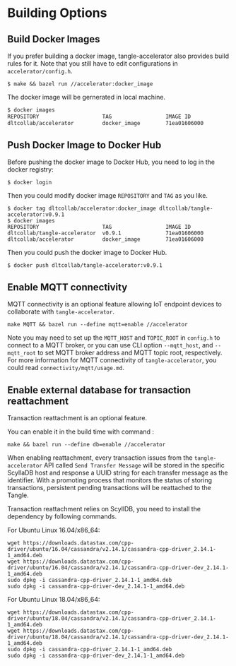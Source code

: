 # Building Options

## Build Docker Images

If you prefer building a docker image, tangle-accelerator also provides build rules for it. Note that you still have to edit configurations in `accelerator/config.h`.

```
$ make && bazel run //accelerator:docker_image
```

The docker image will be gernerated in local machine.

```bash
$ docker images
REPOSITORY                    TAG                 IMAGE ID
dltcollab/accelerator         docker_image        71ea01606000
```

## Push Docker Image to Docker Hub

Before pushing the docker image to Docker Hub, you need to log in the docker registry:

```
$ docker login
```

Then you could modify docker image `REPOSITORY` and `TAG` as you like.

```
$ docker tag dltcollab/accelerator:docker_image dltcollab/tangle-accelerator:v0.9.1
$ docker images
REPOSITORY                    TAG                 IMAGE ID
dltcollab/tangle-accelerator  v0.9.1              71ea01606000
dltcollab/accelerator         docker_image        71ea01606000
```

Then you could push the docker image to Docker Hub.

```
$ docker push dltcollab/tangle-accelerator:v0.9.1
```

## Enable MQTT connectivity
MQTT connectivity is an optional feature allowing IoT endpoint devices to collaborate with `tangle-accelerator`.

```
make MQTT && bazel run --define mqtt=enable //accelerator
```

Note you may need to set up the `MQTT_HOST` and `TOPIC_ROOT` in `config.h` to connect to a MQTT broker, or you can use CLI option `--mqtt_host`, and  `--mqtt_root` to set MQTT broker address and MQTT topic root, respectively.
For more information for MQTT connectivity of `tangle-accelerator`, you could read `connectivity/mqtt/usage.md`.

## Enable external database for transaction reattachment
Transaction reattachment is an optional feature.

You can enable it in the build time with command :

```
make && bazel run --define db=enable //accelerator
```

When enabling reattachment, every transaction issues from the `tangle-accelerator` API called `Send Transfer Message` will be stored in the specific ScyllaDB host and response a UUID string for each transfer message as the identifier. With a promoting process that monitors the status of storing transactions, persistent pending transactions will be reattached to the Tangle.

Transaction reattachment relies on ScyllDB, you need to install the dependency by following commands.

For Ubuntu Linux 16.04/x86_64:

```
wget https://downloads.datastax.com/cpp-driver/ubuntu/16.04/cassandra/v2.14.1/cassandra-cpp-driver_2.14.1-1_amd64.deb
wget https://downloads.datastax.com/cpp-driver/ubuntu/16.04/cassandra/v2.14.1/cassandra-cpp-driver-dev_2.14.1-1_amd64.deb
sudo dpkg -i cassandra-cpp-driver_2.14.1-1_amd64.deb
sudo dpkg -i cassandra-cpp-driver-dev_2.14.1-1_amd64.deb
```

For Ubuntu Linux 18.04/x86_64:

```
wget https://downloads.datastax.com/cpp-driver/ubuntu/18.04/cassandra/v2.14.1/cassandra-cpp-driver_2.14.1-1_amd64.deb
wget https://downloads.datastax.com/cpp-driver/ubuntu/18.04/cassandra/v2.14.1/cassandra-cpp-driver-dev_2.14.1-1_amd64.deb
sudo dpkg -i cassandra-cpp-driver_2.14.1-1_amd64.deb
sudo dpkg -i cassandra-cpp-driver-dev_2.14.1-1_amd64.deb
```